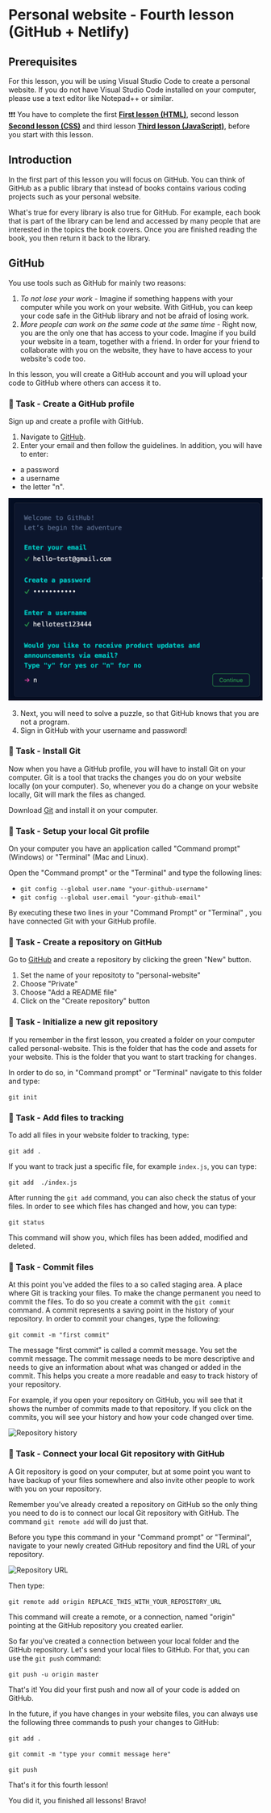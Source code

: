 # Personal website - Fourth lesson (GitHub + Netlify)

## Prerequisites

For this lesson, you will be using Visual Studio Code to create a personal website.
If you do not have Visual Studio Code installed on your computer, please use a text editor like Notepad++ or similar.

❗❗❗ You have to complete the first [**First lesson (HTML)**](./first-lesson.md), second lesson [**Second lesson (CSS)**](./second-lesson.md) and third lesson [**Third lesson (JavaScript)**](./third-lesson.md), before you start with this lesson.

## Introduction

In the first part of this lesson you will focus on GitHub. You can think of GitHub as a public library that instead of books contains various coding projects such as your personal website. 

What's true for every library is also true for GitHub. For example, each book that is part of the library can be lend and accessed by many people that are interested in the topics the book covers. Once you are finished reading the book, you then return it back to the library.

## GitHub

You use tools such as GitHub for mainly two reasons:
1. *To not lose your work* - Imagine if something happens with your computer while you work on your website. With GitHub, you can keep your code safe in the GitHub library and not be afraid of losing work.  
2. *More people can work on the same code at the same time* - Right now, you are the only one that has access to your code. Imagine if you build your website in a team, together with a friend. In order for your friend to collaborate with you on the website, they have to have access to your website's code too.

In this lesson, you will create a GitHub account and you will upload your code to GitHub where others can access it to.

### 📝 Task - Create a GitHub profile 

Sign up and create a profile with GitHub.

1. Navigate to [GitHub](https://github.com/signup).
2. Enter your email and then follow the guidelines. In addition, you will have to enter:
* a password
* a username
* the letter "n". 

![GitHub guidelines](./assets/github-guidelines.png)

3. Next, you will need to solve a puzzle, so that GitHub knows that you are not a program.
4. Sign in GitHub with your username and password!

### 📝 Task - Install Git

Now when you have a GitHub profile, you will have to install Git on your computer. Git is a tool that tracks the changes you do on your website locally (on your computer). So, whenever you do a change on your website locally, Git will mark the files as changed.

Download [Git](https://git-scm.com/downloads) and install it on your computer.

### 📝 Task - Setup your local Git profile

On your computer you have an application called "Command prompt" (Windows) or "Terminal" (Mac and Linux). 

Open the "Command prompt" or the "Terminal" and type the following lines:

* ``` git config --global user.name "your-github-username" ```
* ``` git config --global user.email "your-github-email" ```

By executing these two lines in your "Command Prompt" or "Terminal" , you have connected Git with your GitHub profile. 

### 📝 Task - Create a repository on GitHub

Go to [GitHub](https://github.com) and create a repository by clicking the green "New" button. 

1. Set the name of your repositoty to "personal-website"
2. Choose "Private"
3. Choose "Add a README file"
4. Click on the  "Create repository" button

### 📝 Task - Initialize a new git repository

If you remember in the first lesson, you created a folder on your computer called personal-website. This is the folder that has the code and assets for your website. This is the folder that you want to start tracking for changes.

In order to do so, in "Command prompt" or "Terminal" navigate to this folder and type:

``` git init ```

### 📝 Task - Add files to tracking

To add all files in your website folder to tracking, type:

``` git add . ```

If you want to track just a specific file, for example `index.js`, you can type:

``` git add  ./index.js ```

After running the `git add` command, you can also check the status of your files. In order to see which files has changed and how, you can type:

``` git status ```

This command will show you, which files has been added, modified and deleted. 

### 📝 Task - Commit files

At this point you've added the files to a so called staging area. A place where Git is tracking your files. To make the change permanent you need to commit the files. To do so you create a commit with the `git commit` command. A commit represents a saving point in the history of your repository. In order to commit your changes, type the following:

``` git commit -m "first commit" ```

The message "first commit" is called a commit message. You set the commit message. The commit message needs to be more descriptive and needs to give an information about what was changed or added in the commit. This helps you create a more readable and easy to track history of your repository. 

For example, if you open your repository on GitHub, you will see that it shows the number of commits made to that repository. If you click on the commits, you will see your history and how your code changed over time.

![Repository history](./assets/repository-commits.png)

### 📝 Task - Connect your local Git repository with GitHub

A Git repository is good on your computer, but at some point you want to have backup of your files somewhere and also invite other people to work with you on your repository.

Remember you've already created a repository on GitHub so the only thing you need to do is to connect our local Git repository with GitHub. The command `git remote add` will do just that.

Before you type this command in your "Command prompt" or "Terminal", navigate to your newly created GitHub repository and find the URL of your repository.

![Repository URL](./assets/repository-htpps.png)

Then type:

`git remote add origin REPLACE_THIS_WITH_YOUR_REPOSITORY_URL`

This command will create a remote, or a connection, named "origin" pointing at the GitHub repository you created earlier.

So far you've created a connection between your local folder and the GitHub repository. Let's send your local files to GitHub. For that, you can use the `git push` command:

``` git push -u origin master ```

That's it! You did your first push and now all of your code is added on GitHub.

In the future, if you have changes in your website files, you can always use the following three commands to push your changes to GitHub:

`git add .`

`git commit -m "type your commit message here"`

`git push`

That's it for this fourth lesson!

You did it, you finished all lessons! Bravo!




